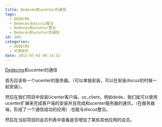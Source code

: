 ```yaml
---
title: Dedecms和ucenter的通信
tags:
  - DEDECMS
  - Dedecms与discuz整合
  - Dedecms和ucenter整合
  - Dedecms和ucenter的通信
id: 184
categories:
  - DEDECMS
  - 开源软件
date: 2012-07-01 08:14:52
---
```


[Dedecms](http://www.pooy.net/category/network-programming/dedecms "DEDECMS")和ucenter的通信

首先应该有一个ucenter的服务器。（可以单独安装，可以在安装discuz的时候一起安装）。

然后在我们项目中安装Ucenter客户端，uc_client。例如dede，我们就可以使用ucenter扩展来完成客户端的安装并且完成和ucenter服务器的通讯，（在服务器端，形成了一个通信成功的应用）.也能与discuz整合。

然后在当前项目的会员列表中查看是否增加了某些其他应用的会员。
